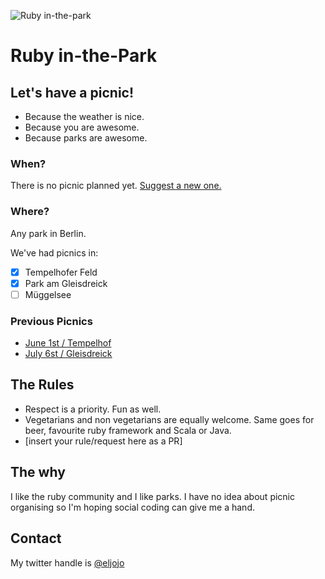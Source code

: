 ![Ruby in-the-park](https://raw.githubusercontent.com/ruby-in-the-park/ruby-in-the-park/master/logo.png?ab2bf9ccd67ec744296d8a0ce66c62ac376f4e14)

Ruby in-the-Park
================

## Let's have a picnic!
- Because the weather is nice.
- Because you are awesome.
- Because parks are awesome.

### When?
There is no picnic planned yet. [Suggest a new one.](https://github.com/ruby-in-the-park/ruby-in-the-park/issues/new)

### Where?
Any park in Berlin.

We've had picnics in:

- [x] Tempelhofer Feld
- [x] Park am Gleisdreick
- [ ] Müggelsee

### Previous Picnics

- [June 1st / Tempelhof](https://github.com/ruby-in-the-park/ruby-in-the-park/issues/4)
- [July 6st / Gleisdreick](https://github.com/ruby-in-the-park/ruby-in-the-park/issues/7)

## The Rules
- Respect is a priority. Fun as well.
- Vegetarians and non vegetarians are equally welcome. Same goes for beer, favourite ruby framework and Scala or Java.
- [insert your rule/request here as a PR]

## The why
I like the ruby community and I like parks. I have no idea about picnic organising so I'm hoping social coding can give me a hand.

## Contact
My twitter handle is [@eljojo](http://twitter.com/eljojo)
